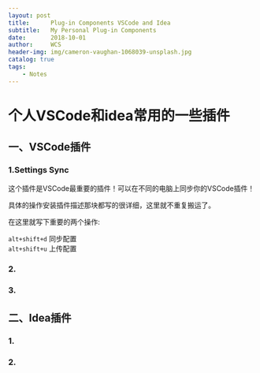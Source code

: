```yaml
---
layout: post
title:      Plug-in Components VSCode and Idea
subtitle:   My Personal Plug-in Components 
date:       2018-10-01
author:     WCS
header-img: img/cameron-vaughan-1068039-unsplash.jpg
catalog: true
tags:
    - Notes
---
```


# 个人VSCode和idea常用的一些插件

## 一、VSCode插件

### 1.Settings Sync 

这个插件是VSCode最重要的插件！可以在不同的电脑上同步你的VSCode插件！  

具体的操作安装插件描述那块都写的很详细，这里就不重复搬运了。  

在这里就写下重要的两个操作:  

`alt+shift+d` 同步配置  
`alt+shift+u` 上传配置

### 2.

### 3.

## 二、Idea插件

### 1.

### 2.

